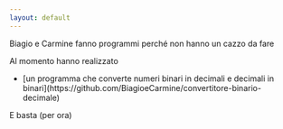 ```yaml
---
layout: default
---
```

Biagio e Carmine fanno programmi perché non hanno un cazzo da fare


<p>Al momento hanno realizzato</p>
<ul><li>[un programma che converte numeri binari in decimali e decimali in binari](https://github.com/BiagioeCarmine/convertitore-binario-decimale)</li>
  </ul>
</p>
  
  E basta (per ora)
